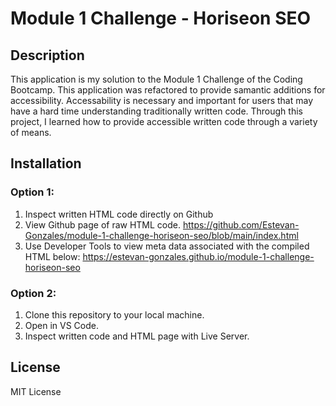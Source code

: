 # Module 1 Challenge - Horiseon SEO

## Description

This application is my solution to the Module 1 Challenge of the Coding Bootcamp.
This application was refactored to provide samantic additions for accessibility.
Accessability is necessary and important for users that may have a hard time understanding traditionally written code.
Through this project, I learned how to provide accessible written code through a variety of means.

## Installation


### Option 1:
1. Inspect written HTML code directly on Github
2. View Github page of raw HTML code.
   https://github.com/Estevan-Gonzales/module-1-challenge-horiseon-seo/blob/main/index.html
3. Use Developer Tools to view meta data associated with the compiled HTML below:
   https://estevan-gonzales.github.io/module-1-challenge-horiseon-seo

### Option 2:
1. Clone this repository to your local machine.
2. Open in VS Code.
3. Inspect written code and HTML page with Live Server.


## License

MIT License

